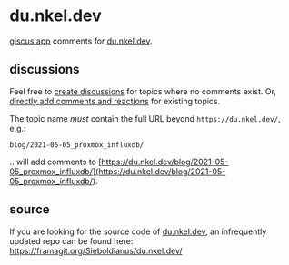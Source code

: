 # du.nkel.dev

[giscus.app](https://giscus.app/) comments for [du.nkel.dev](https://du.nkel.dev/).

## discussions

Feel free to [create discussions](https://github.com/Sieboldianus/du.nkel.dev/discussions) for topics where no comments exist. Or, [directly add comments and reactions](https://github.com/Sieboldianus/du.nkel.dev/discussions) for existing topics. 

The topic name _must_ contain the full URL beyond `https://du.nkel.dev/`, e.g.:
```
blog/2021-05-05_proxmox_influxdb/
```

.. will add comments to [https://du.nkel.dev/blog/2021-05-05_proxmox_influxdb/](https://du.nkel.dev/blog/2021-05-05_proxmox_influxdb/).

## source

If you are looking for the source code of [du.nkel.dev](https://du.nkel.dev/), an infrequently updated repo can be found here:
https://framagit.org/Sieboldianus/du.nkel.dev/
